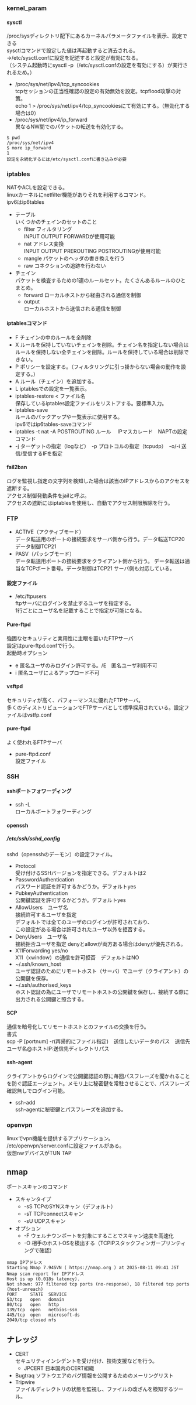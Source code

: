 ###  kernel_param

####  sysctl  
/proc/sysディレクトリ配下にあるカーネルパラメータファイルを表示、設定できる  
sysctlコマンドで設定した値は再起動すると消去される。  
→/etc/sysctl.confに設定を記述すると設定が有効になる。  
  （システム起動時にsysctl -p（/etc/sysctl.confの設定を有効にする）が実行されるため。）  
-  /proc/sys/net/ipv4/tcp_syncookies  
tcpセッションの正当性確認の設定の有効無効を設定。tcpflood攻撃の対策。  
echo 1 > /proc/sys/net/ipv4/tcp_syncookiesにて有効にする。（無効化する場合は0）  
-  /proc/sys/net/ipv4/ip_forward  
異なるNW間でのパケットの転送を有効化する。

```確認
$ pwd
/proc/sys/net/ipv4
$ more ip_forward
1
設定を永続化するには/etc/sysctl.confに書き込みが必要  
```

###  iptables  
NATやACLを設定できる。  
linuxカーネルにnetfilter機能がありそれを利用するコマンド。  
ipv6はip6tables  
-  テーブル  
いくつかのチェインのセットのこと  
    -  filter フィルタリング  
    INPUT OUTPUT FORWARDが使用可能  
    -  nat  アドレス変換  
    INPUT OUTPUT PREROUTING POSTROUTINGが使用可能  
    -  mangle  パケットのヘッダの書き換えを行う  
    -  raw コネクションの追跡を行わない  
-  チェイン  
パケットを検査するための1連のルールセット。たくさんあるルールのひとまとめ。  
    -  forward  ローカルホストから経由される通信を制御
    -  output  
    ローカルホストから送信される通信を制御

####  iptablesコマンド  
-  F  チェインの中のルールを全削除  
-  X  ルールを保持していないチェインを削除。チェイン名を指定しない場合はルールを保持しない全チェインを削除。ルールを保持している場合は削除できない。  
-  P  ポリシーを設定する。（フィルタリングに引っ掛からない場合の動作を設定する。）  
-  A  ルール（チェイン）を追加する。  
-  L  iptablesでの設定を一覧表示。  
-  iptables-restore < ファイル名  
保存しているiptables設定ファイルをリストアする。要標準入力。  
-  iptables-save  
ルールのバックアップや一覧表示に使用する。  
ipv6ではip6tables-saveコマンド  
-  iptables -t nat -A POSTROUTING ルール　
IPマスカレード　NAPTの設定コマンド  
-  -j ターゲットの指定（logなど）　-p プロトコルの指定（tcpudp）　-o/-i 送信/受信するIFを指定  

####  fail2ban  
ログを監視し指定の文字列を検知した場合は該当のIPアドレスからのアクセスを遮断する。  
アクセス制御発動条件をjailと呼ぶ。  
アクセスの遮断にはiptablesを使用し、自動でアクセス制限解除を行う。  

###  FTP  
-  ACTIVE（アクティブモード）  
データ転送用のポートの接続要求をサーバ側から行う。データ転送TCP20 データ制御TCP21
-  PASV（パッシブモード）  
データ転送用ポートの接続要求をクライアント側から行う。  データ転送は適当なTCPポート番号。データ制御はTCP21
サーバ側も対応している。  
####  設定ファイル  
-  /etc/ftpusers  
ftpサーバにログインを禁止するユーザを指定する。  
1行ごとにユーザ名を記載することで指定が可能になる。  
####  Pure-ftpd  
強固なセキュリティと実用性に主眼を置いたFTPサーバ  
設定はpure-ftpd.confで行う。  
起動時オプション  
-  e 匿名ユーザのみログイン許可する。/E　匿名ユーザ利用不可  
-  i 匿名ユーザによるアップロード不可

####  vsftpd  
セキュリティが高く、パフォーマンスに優れたFTPサーバ。  
多くのディストリビューションでFTPサーバとして標準採用されている。設定ファイルはvstfp.conf
####  pure-ftpd  
よく使われるFTPサーバ  
-  pure-ftpd.conf  
設定ファイル  

###  SSH  
####  sshポートフォワーディング  
-  ssh -L  
ローカルポートフォワーディング

####  openssh  
#####  /etc/ssh/sshd_config  
sshd（opensshのデーモン）の設定ファイル。  
-  Protocol  
受け付けるSSHバージョンを指定できる。デフォルトは2
-  PasswordAuthentication  
パスワード認証を許可するかどうか。デフォルトyes  
-  PubkeyAuthentication  
公開鍵認証を許可するかどうか。デフォルトyes
-  AllowUsers　ユーザ名  
接続許可するユーザを指定  
デフォルトでは全てのユーザのログインが許可されており、  
この設定がある場合は許可されたユーザ以外を拒否する。  
-  DenyUsers　ユーザ名  
接続拒否ユーザを指定 denyとallowが両方ある場合はdenyが優先される。  
-  X11Forwarding yes/no  
X11（xwindow）の通信を許可拒否　デフォルトはNO  
-  ~/.ssh/known_host  
ユーザ認証のためにリモートホスト（サーバ）でユーザ（クライアント）の公開鍵を保存。  
-  ~/.ssh/authorised_keys  
ホスト認証の為にユーザでリモートホストの公開鍵を保存し、接続する際に出力される公開鍵と照合する。

#### SCP
通信を暗号化してリモートホストとのファイルの交換を行う。  
書式  
scp -P [portnum] -r(再帰的にファイル指定)　送信したいデータのパス　送信先ユーザ名@ホストIP:送信先ディレクトリパス

####  ssh-agent
クライアントからログインで公開鍵認証の際に毎回パスフレーズを聞かれることを防ぐ認証エージェント。メモリ上に秘密鍵を常駐させることで、パスフレーズ確認無しでログイン可能。  
-  ssh-add  
ssh-agentに秘密鍵とパスフレーズを追加する。

###  openvpn  
linuxでvpn機能を提供するアプリケーション。  
/etc/openvpn/server.confに設定ファイルがある。  
仮想nwデバイスがTUN TAP

##  nmap
ポートスキャンのコマンド  
-  スキャンタイプ
    - -sS TCPのSYNスキャン（デフォルト）
    - -sT TCPconnectスキャン
    - -sU UDPスキャン
-  オプション
    - -F ウェルナウンポートを対象にすることでスキャン速度を高速化  
    - -O 相手のホストOSを検出する（TCPIPスタックフィンガープリンティングで確認）　

```Ubuntuからのnmap
nmap IPアドレス
Starting Nmap 7.94SVN ( https://nmap.org ) at 2025-08-11 09:41 JST
Nmap scan report for IPアドレス
Host is up (0.018s latency).
Not shown: 977 filtered tcp ports (no-response), 18 filtered tcp ports (host-unreach)
PORT     STATE  SERVICE
53/tcp   open   domain
80/tcp   open   http
139/tcp  open   netbios-ssn
445/tcp  open   microsoft-ds
2049/tcp closed nfs
```

##  ナレッジ  
-  CERT  
セキュリティインシデントを受け付け、技術支援などを行う。  
    -  JPCERT  日本国内のCERT組織  
-  Bugtraq
ソフトウエアのバグ情報を公開するためのメーリングリスト  
-  Tripwire  
ファイルディレクトリの状態を監視し、ファイルの改ざんを検知するツール。  